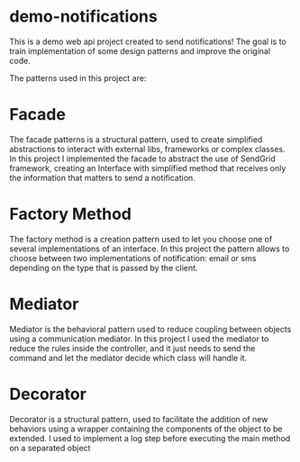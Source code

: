 # demo-notifications

This is a demo web api project created to send notifications!
The goal is to train implementation of some design patterns and improve the original code.

The patterns used in this project are:

# Facade

The facade patterns is a structural pattern, used to create simplified abstractions to interact with external libs, frameworks or complex classes.
In this project I implemented the facade to abstract the use of SendGrid framework, creating an Interface with simplified method that receives only the information that matters to send a notification.

# Factory Method

The factory method is a creation pattern used to let you choose one of several implementations of an interface.
In this project the pattern allows to choose between two implementations of notification: email or sms depending on the type that is passed by the client.

# Mediator
Mediator is the behavioral pattern used to reduce coupling between objects using a communication mediator.
In this project I used the mediator to reduce the rules inside the controller, and it just needs to send the command and let the mediator decide which class will handle it.

# Decorator
Decorator is a structural pattern, used to facilitate the addition of new behaviors using a wrapper containing the components of the object to be extended.
I used to implement a log step before executing the main method on a separated object
